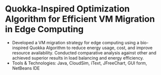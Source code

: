 # Quokka-Inspired Optimization Algorithm for Efficient VM Migration in Edge Computing 
- Developed a VM migration strategy for edge computing using a bio-inspired Quokka Algorithm to reduce energy usage, cost, and improve resource availability. Conducted comparative analysis against other and achieved superior results in load balancing and energy efficiency. 
- Tools & Technologies: Java, CloudSim, iText, JFreeChart, GUI form, NetBeans IDE
